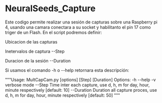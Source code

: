 # NeuralSeeds_Capture

Este codigo permite realizar una sesión de capturas sobre una Raspberry pi 4, usando una camara conectara a su socket y habilitanto el pin 17 como triger de un Flash.
En el script podremos definir:

Ubicacion de las capturas <Folder>

Inetervalos de captura --Step

Duracion de la sesión --Duration

Si usamos el comando -h o --help retornara esta descripción:

"""Usage: MultCapCam.py [options] <Folder> [Step] [Duration]
Options:
  -h --help
  -v                 verbose mode
  --Step <int>       Time inter each capture, use d, h, m for day, hour, minute respectively [default: 10]
  --Duration <int>   Duration all capture proces, use d, h, m for day, hour, minute respectively [default: 50]
"""
